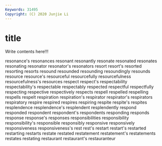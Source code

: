 ```yaml
---
Keywords: 31495
Copyright: (C) 2020 Junjie Li
---
```


# title

Write contents here!!!
 
resonance's 
resonances 
resonant 
resonantly 
resonate
resonated 
resonates 
resonating 
resonator 
resonator's 
resonators 
resort 
resort's 
resorted 
resorting
resorts 
resound 
resounded 
resounding 
resoundingly 
resounds 
resource 
resource's 
resourceful 
resourcefully
resourcefulness 
resourcefulness's 
resources 
respect 
respect's 
respectability 
respectability's 
respectable 
respectably 
respected
respectful 
respectfully 
respecting 
respective 
respectively 
respects 
respell 
respelled 
respelling 
respells
respelt 
respiration 
respiration's 
respirator 
respirator's 
respirators 
respiratory 
respire 
respired 
respires
respiring 
respite 
respite's 
respites 
resplendence 
resplendence's 
resplendent 
resplendently 
respond 
responded
respondent 
respondent's 
respondents 
responding 
responds 
response 
response's 
responses 
responsibilities 
responsibility
responsibility's 
responsible 
responsibly 
responsive 
responsively 
responsiveness 
responsiveness's 
rest 
rest's 
restart
restart's 
restarted 
restarting 
restarts 
restate 
restated 
restatement 
restatement's 
restatements 
restates
restating 
restaurant 
restaurant's 
restauranteur 
